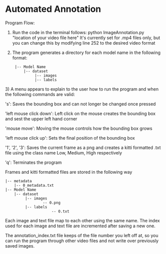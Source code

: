 # Automated Annotation

Program Flow:

1) Run the code in the terminal follows: python ImageAnnotation.py "location of your video file here"
   It's currently set for .mp4 files only, but you can change this by modifying line 252 to the desired video format

2) <p style="text-align:left;">The program generates a directory for each model name in the following format:</p>
  
      	|-- Model Name
		    |-- dataset
			     |-- images
			     |-- labels

<p style="text-align:left;">3) A menu appears to explain to the user how to run the program and when the following commands are valid: </p>
<p style="text-align:left;">'s': Saves the bounding box and can not longer be changed once pressed</p>
<p style="text-align:left;">'left mouse click down': Left click on the mouse creates the bounding box and sest the upper left hand corner</p>
<p style="text-align:left;">'mouse move': Moving the mouse controls how the bounding box grows</p>
<p style="text-align:left;">'left mouse click up': Sets the final position of the bounding box</p>
<p style="text-align:left;">'1', '2', '3': Saves the current frame as a png and creates a kitti formatted .txt file using the class name Low, Medium, High respectively</p>
<p style="text-align:left;">'q': Terminates the program</p>
   
   Frames and kitti formatted files are stored in the following way
  
  	|-- metadata
		|-- 0_metadata.txt
    |-- Model Name
		|-- dataset
			 |-- images
		             -- 0.png
			 |-- labels
                         -- 0.txt
             
<p style="text-align:left;">Each image and text file map to each other using the same name. The index used for each image and text file are incremented after saving a new one.</p>

<p style="text-align:left;">The annotation_index.txt file keeps of the file number you left off at, so you can run the program through other video files and not write over previously saved images.
